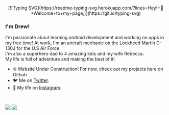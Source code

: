 <p align="center">
[![Typing SVG](https://readme-typing-svg.herokuapp.com/?lines=Hey!+👋+Welcome+to+my+page;)](https://git.io/typing-svg)  
</p>

### I'm Drew!

I'm passionate about learning android development and working on apps in my free time!
At work, I'm an aircraft mechanic on the Lockheed Martin C-130J for the U.S Air Force <br />
I'm also a superhero dad to 4 amazing kids and my wife Rebecca. <br />
My life is full of adventure and making the best of it!

- 🌐 Website Under Construction! For now, check out my projects here on Github
- 🐦 Me on [Twitter](https://twitter.com/coding_drew).
- 🧍 My life on [Instagram](https://www.instagram.com/drewstephensdesigns).

<br />
<p align = "start">
  <img src = "https://github-readme-stats.vercel.app/api?username=drewstephenscoding&show_icons=true&theme=radical&line_height=27">
  <img src = "https://github-readme-stats.vercel.app/api/top-langs/?username=drewstephenscoding&hide=css,java,html&theme=radical">
</p>
